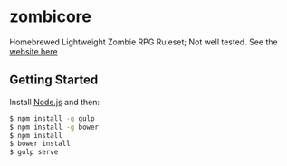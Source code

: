 # zombicore
Homebrewed Lightweight Zombie RPG Ruleset; Not well tested.
See the [website here](http://zombicore.com)

## Getting Started
Install [Node.js](http://nodejs.org/) and then:
```sh
$ npm install -g gulp
$ npm install -g bower
$ npm install
$ bower install
$ gulp serve
```
